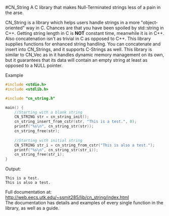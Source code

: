 #CN\_String
A C library that makes Null-Terminated strings less of a pain in the arse.

CN\_String is a library which helps users handle strings in a more "object-oriented" way in C. Chances are that you have been spoiled by std::string in C++. Getting string length in C is **NOT** constant time, meanwhile it is in C++. Also concatenation isn't as trivial in C as opposed to C++. This library supplies functions for enhanced string handling. You can concatenate and insert into CN\_Strings, and it supports C-Strings as well. This library is similar to CN\_Vec as in it handles dynamic memory management on its own, but it guarantees that its data will contain an empty string at least as opposed to a NULL pointer.

Example
```C
#include <stdio.h>
#include <stdlib.h>

#include "cn_string.h"

main() {
	//Starting with a blank string
	CN_STRING str = cn_string_init();
	cn_string_insert_from_cstr(str, "This is a test.", 0);
	printf("%s\n", cn_string_str(str));
	cn_string_free(str);
	
	//Starting with initial string
	CN_STRING str_i = cn_string_from_cstr("This is also a test.");
	printf("%s\n", cn_string_str(str_i));
	cn_string_free(str_i);
}
```

Output:
```
This is a test.
This is also a test.
```

Full documentation at: <a href = "http://web.eecs.utk.edu/~ssmit285/lib/cn_string/index.html">http://web.eecs.utk.edu/~ssmit285/lib/cn_string/index.html</a></br>The documentation has details and examples of every single function in the library, as well as a guide.
